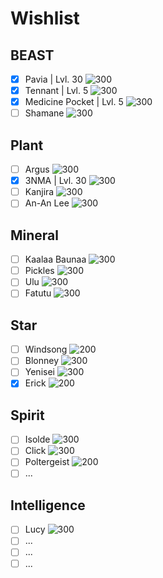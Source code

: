 # Wishlist
## BEAST
- [x] Pavia | Lvl. 30
![300](Images/Characters/Pavia.webp)
- [x] Tennant | Lvl. 5
![300](Images/Characters/Tennant.webp)
- [x] Medicine Pocket | Lvl. 5
![300](Images/Characters/Medicine_Pocket.webp)
- [ ] Shamane
![300](Images/Characters/Shamane.webp)
## Plant
- [ ] Argus
![300](Images/Characters/Argus.webp)
- [x] 3NMA | Lvl. 30
![300](Images/Characters/ENMA.webp)
- [ ] Kanjira
![300](Images/Characters/Kanjira.webp)
- [ ] An-An Lee
![300](Images/Characters/An-an_Lee.webp)

## Mineral
- [ ] Kaalaa Baunaa
![300](Images/Characters/Kaalaa_Baunaa.webp)
- [ ] Pickles
![300](Images/Characters/Pickles.webp)
- [ ] Ulu
![300](Images/Characters/Ulu.webp)
- [ ] Fatutu
![300](Images/Characters/Fatutu.webp)

## Star
- [ ] Windsong
![200](Images/Characters/Windsong.webp)
- [ ] Blonney
![300](Images/Characters/Blonney.webp)
- [ ] Yenisei
![300](Images/Characters/Yenisei.webp)
- [x] Erick
![200](Images/Characters/Erick.webp)

## Spirit
- [ ] Isolde
![300](Images/Characters/Isolde.webp)
- [ ] Click
![300](Images/Characters/Click.webp)
- [ ] Poltergeist
![200](Images/Characters/Poltergeist.webp)
- [ ] ...

## Intelligence
- [ ] Lucy
![300](Images/Characters/Lucy.webp)
- [ ] ...
- [ ] ...
- [ ] ...
